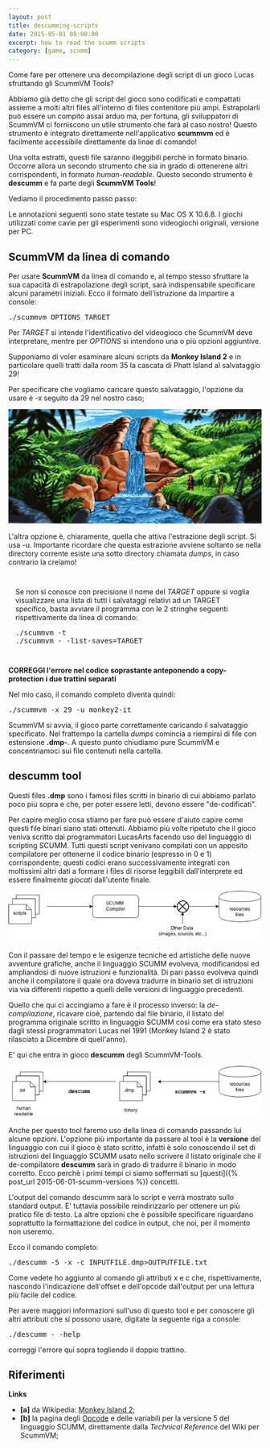 ```yaml
---
layout: post
title: descumming-scripts
date: 2015-05-01 09:00:00
excerpt: how to read the scumm scripts
category: [game, scumm]
---
```


Come fare per ottenere una decompilazione degli script di un gioco Lucas sfruttando gli ScummVM Tools?

Abbiamo già detto che gli script del gioco sono codificati e compattati assieme a molti altri files all'interno di files contenitore più ampi. Estrapolarli può essere un compito assai arduo ma, per fortuna, gli sviluppatori di ScummVM ci forniscono un utile strumento che farà al caso nostro! Questo strumento è integrato direttamente nell'applicativo **scummvm** ed è facilmente accessibile direttamente da linae di comando!

Una volta estratti, questi file saranno illeggibili perchè in formato binario. Occorre allora un secondo strumento che sia in grado di  ottenerene altri corrispondenti, in formato _human-readable_.
Questo secondo strumento è **descumm** e fa parte degli **ScummVM Tools**!

Vediamo il procedimento passo passo:

<div class="note">
<p>Le annotazioni seguenti sono state testate su Mac OS X 10.6.8. I giochi utilizzati come cavie per gli esperimenti sono videogiochi originali, versione per PC.</p>
</div>

## ScummVM da linea di comando
Per usare **ScummVM** da linea di comando e, al tempo stesso sfruttare la sua capacità di estrapolazione degli script, sarà indispensabile specificare alcuni parametri iniziali. Ecco il formato dell'istruzione da impartire a console:

<pre class="code">./scummvm OPTIONS TARGET</pre>

Per _TARGET_ si intende l'identificativo del videogioco che ScummVM deve interpretare, mentre per _OPTIONS_ si intendono una o più opzioni aggiuntive.

Supponiamo di voler esaminare alcuni scripts da **Monkey Island 2** e in particolare quelli tratti dalla room 35 la cascata di Phatt Island al salvataggio 29!

Per specificare che vogliamo caricare questo salvataggio, l'opzione da usare è <span class="code">-x</span> seguito da 29 nel nostro caso;

![Phatt Island Falls](/assets/images/scumm/cascata-phatt.png)

L'altra opzione è, chiaramente, quella che attiva l'estrazione degli script. Si usa <span class="code">-u</span>. Importante ricordare che questa estrazione avviene soltanto se nella directory corrente esiste una sotto directory chiamata _dumps_, in caso contrario la creiamo!

<div class="dashed-border" style="padding: 1em;">
<p>Se non si conosce con precisione il nome del <em>TARGET</em> oppure si voglia visualizzare una lista di tutti i salvataggi relativi ad un TARGET specifico, basta avviare il programma con le 2 stringhe seguenti rispettivamente da linea di comando:</p>
<pre class="code">./scummvm -t<br>./scummvm - -list-saves=TARGET</pre>
</div>

<div class="note">
<p><b>CORREGGI l'errore nel codice soprastante anteponendo a copy-protection i due trattini separati</b></p>
</div>

Nel mio caso, il comando completo diventa quindi:

<pre class="code">./scummvm -x 29 -u monkey2-it</pre>

ScummVM si avvia, il gioco parte correttamente caricando il salvataggio specificato. Nel frattempo la cartella _dumps_ comincia a riempirsi di file con estensione **.dmp-**. A questo punto chiudiamo pure ScummVM e concentriamoci sui file contenuti nella cartella.

## descumm tool
Questi files **.dmp** sono i famosi files scritti in binario di cui abbiamo parlato poco più sopra e che, per poter essere letti, devono essere "de-codificati".

Per capire meglio cosa stiamo per fare può essere d'aiuto capire come questi file binari siano stati ottenuti.
Abbiamo più volte ripetuto che il gioco veniva scritto dai programmatori LucasArts facendo uso del linguaggio di scripting SCUMM. Tutti questi script venivano compilati con un apposito compilatore per ottenerne il codice binario (espresso in 0 e 1) corrispondente; questi codici erano successivamente integrati con moltissimi altri dati a formare i files di risorse leggibili dall'interprete ed essere finalmente _giocati_ dall'utente finale.

![Scumm Scripts Compiling](/assets/images/scumm/scumm-compiling.png)

Con il passare del tempo e le esigenze tecniche ed artistiche delle nuove avventure grafiche, anche il linguaggio SCUMM evolveva, modificandosi ed ampliandosi di nuove istruzioni e funzionalità. Di pari passo evolveva quindi anche il compilatore il quale ora doveva tradurre in binario set di istruzioni via via differenti rispetto a quelli delle versioni di linguaggio precedenti.

Quello che qui ci accingiamo a fare è il processo inverso: la _de-compilazione_, ricavare cioè, partendo dal file binario, il listato del programma originale scritto in linguaggio SCUMM così come era stato steso dagli stessi programmatori Lucas nel 1991 (Monkey Island 2 è stato rilasciato a Dicembre di quell'anno).

E' qui che entra in gioco **descumm** degli ScummVM-Tools.

![Scumm Scripts De-compiling](/assets/images/scumm/scumm-decompiling.png)

Anche per questo tool faremo uso della linea di comando passando lui alcune opzioni.
L'opzione più importante da passare al tool è la **versione** del linguaggio con cui il gioco è stato scritto, infatti è solo conoscendo il set di istruzioni del linguaggio SCUMM usato nello scrivere il listato originale che il de-compilatore **descumm** sarà in grado di tradurre il binario in modo corretto. Ecco perchè i primi tempi ci siamo soffermati su [questi]({% post_url 2015-06-01-scumm-versions %}) concetti.

L'output del comando descumm sarà lo script e verrà mostrato sullo standard output. E' tuttavia possibile reindirizzarlo per ottenere un più pratico file di testo.
La altre opzioni che è possibile specificare riguardano soprattutto la formattazione del codice in output, che noi, per il momento non useremo.

Ecco il comando completo:

<pre class="code">./descumm -5 -x -c INPUTFILE.dmp>OUTPUTFILE.txt</pre>

Come vedete ho aggiunto al comando gli attributi <span class="code">x</span> e <span class="code">c</span> che, rispettivamente, nascondo l'indicazione dell'offset e dell'opcode dall'output per una lettura più facile del codice.

Per avere maggiori informazioni sull'uso di questo tool e per conoscere gli altri attributi che si possono usare, digitate la seguente riga a console:

<pre class="code">./descumm - -help</pre>

<div class="note">
correggi l'errore qui sopra togliendo il doppio trattino.
</div>

## Riferimenti

**Links**

* **[a]** da Wikipedia: [Monkey Island 2](https://en.wikipedia.org/wiki/Monkey_Island_2%3A_LeChuck%27s_Revenge);
* **[b]** la pagina degli [Opcode](http://wiki.scummvm.org/index.php/SCUMM/V5_opcodes) e delle variabili per la versione 5 del linguaggio SCUMM, direttamente dalla _Technical Reference_ del Wiki per ScummVM;
